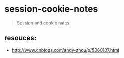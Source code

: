 # session-cookie-notes
> Session and cookie notes.

## resouces:
+ http://www.cnblogs.com/andy-zhou/p/5360107.html